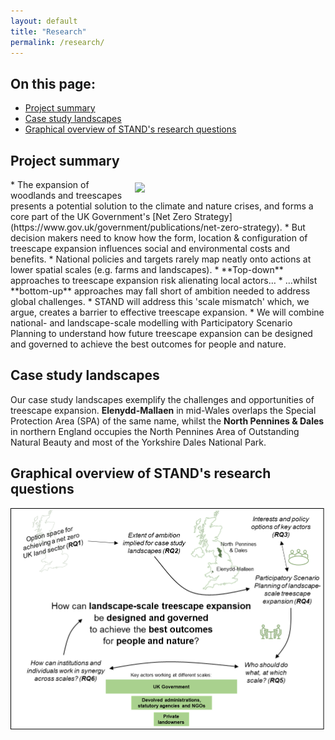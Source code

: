 ```yaml
---
layout: default
title: "Research"
permalink: /research/
---
```

## On this page:
* [Project summary](https://stand-treescapes.github.io/research/#project-summary)
* [Case study landscapes](https://stand-treescapes.github.io/research/#case-study-landscapes)
* [Graphical overview of STAND's research questions](https://stand-treescapes.github.io/research/#graphical-overview-of-stands-research-questions)

## Project summary
<img src="/assets/img/multiscale.png" style="margin:5px 5px 5px 5px" width=300 align="right"> 
* The expansion of woodlands and treescapes presents a potential solution to the climate and nature crises, and forms a core part of the UK Government's [Net Zero Strategy](https://www.gov.uk/government/publications/net-zero-strategy).
* But decision makers need to know how the form, location & configuration of treescape expansion influences social and environmental costs and benefits.
* National policies and targets rarely map neatly onto actions at lower spatial scales (e.g. farms and landscapes). 
* **Top-down** approaches to treescape expansion risk alienating local actors…
* …whilst **bottom-up** approaches may fall short of ambition needed to address global challenges.
* STAND will address this 'scale mismatch' which, we argue, creates a barrier to effective treescape expansion. 
* We will combine national- and landscape-scale modelling with Participatory Scenario Planning to understand how future treescape expansion can be designed and governed to achieve the best outcomes for people and nature.

## Case study landscapes
Our case study landscapes exemplify the challenges and opportunities of treescape expansion. **Elenydd-Mallaen** in mid-Wales overlaps the Special Protection Area (SPA) of the same name, whilst the **North Pennines & Dales** in northern England occupies the North Pennines Area of Outstanding Natural Beauty and most of the Yorkshire Dales National Park.
<!-- <iframe src="https://www.google.com/maps/d/embed?mid=1jILuRUoChf3YnvONCV_1T3YCTJKuI_o&ehbc=2E312F" height="480" width="100%"></iframe> -->

## Graphical overview of STAND's research questions
<img src="/assets/img/STAND-diagram.png" width=1000>
